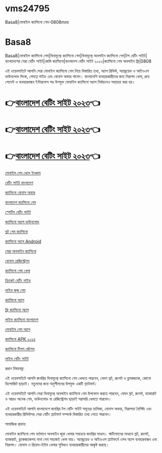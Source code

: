 # vms24795
Basa8|মোবাইল ক্যাসিনো গেম-0808mm
# Basa8

Basa8|মোবাইল ক্যাসিনো গেম|বিনামূল্যে ক্যাসিনো গেম|বিনামূল্যে অনলাইন ক্যাসিনো গেম|টপ বেটিং সাইট|বাংলাদেশের সেরা বেটিং সাইট|জেলি ক্যাসিনো|বাংলাদেশ বেটিং সাইট ২০২৩|ক্যাসিনো গেম অনলাইন ফ্রি|0808

এই ওয়েবসাইটে আপনি সেরা মোবাইল ক্যাসিনো গেম নিয়ে বিস্তারিত তথ্য, অ্যাপ রিভিউ, অ্যান্ড্রয়েড ও আইওএস ডাউনলোড লিংক, গেমপ্লে গাইড এবং বোনাস অফার পাবেন। বাংলাদেশি ব্যবহারকারীদের জন্য নিরাপদ খেলা, দ্রুত পেমেন্ট ও ব্যবহারবান্ধব ইন্টারফেস সহ উপযুক্ত মোবাইল ক্যাসিনো অ্যাপ নির্বাচনেও সহায়তা করা হয়।

# 👉<a href="https://www.ba8.co/">বাংলাদেশ বেটিং সাইট ২০২৩</a>👈

# 👉<a href="https://www.ba8.co/">বাংলাদেশ বেটিং সাইট ২০২৩</a>👈

# 👉<a href="https://www.ba8.co/">বাংলাদেশ বেটিং সাইট ২০২৩</a>👈

<a href="https://www.ba8.co/">মোবাইল গেম খেলে ইনকাম</a>

<a href="https://www.ba8.co/">বেটিং সাইট বাংলাদেশ</a>

<a href="https://www.ba8.co/">ক্যাসিনো বোনাস অফার</a>

<a href="https://www.ba8.co/">বাংলাদেশ ক্যাসিনো গেম</a>

<a href="https://www.ba8.co/">স্পোর্টস বেটিং সাইট</a>

<a href="https://www.ba8.co/">ক্যাসিনো অ্যাপ ডাউনলোড</a>

<a href="https://www.ba8.co/">স্লট গেম ক্যাসিনো</a>

<a href="https://www.ba8.co/">ক্যাসিনো অ্যাপ Android</a>

<a href="https://www.ba8.co/">সেরা অনলাইন ক্যাসিনো</a>

<a href="https://www.ba8.co/">বোনাস রেজিস্ট্রেশন</a>

<a href="https://www.ba8.co/">ক্যাসিনো গেম খেলা</a>

<a href="https://www.ba8.co/">ক্রিকেট বেটিং গাইড</a>

<a href="https://www.ba8.co/">লাইভ জুজু গেম</a>

<a href="https://www.ba8.co/">ক্যাসিনো অ্যাপ</a>

<a href="https://www.ba8.co/">ফ্রি ক্যাসিনো অ্যাপ</a>

<a href="https://www.ba8.co/">লাইভ ক্যাসিনো বাংলাদেশ</a>

<a href="https://www.ba8.co/">মোবাইল গেম অ্যাপ</a>

<a href="https://www.ba8.co/">ক্যাসিনো APK ২০২৫</a>

<a href="https://www.ba8.co/">ক্যাসিনো টিপস কৌশল</a>

<a href="https://www.ba8.co/">লাইভ বেটিং সাইট</a>

প্রধান বিষয়বস্তু:

এই ওয়েবসাইটে আপনি জনপ্রিয় বিনামূল্যে ক্যাসিনো গেম খেলতে পারবেন, যেমন স্লট, রুলেট ও ব্ল্যাকজ্যাক, কোনো ডিপোজিট ছাড়াই। নতুনদের জন্য অনুশীলনের উপযুক্ত একটি প্ল্যাটফর্ম।

এই ওয়েবসাইটে আপনি সেরা বিনামূল্যে অনলাইন ক্যাসিনো গেম উপভোগ করতে পারবেন, যেমন স্লট, রুলেট, ব্যাকারাট ও আরও অনেক গেম, ডাউনলোড বা রেজিস্ট্রেশন ছাড়াই সরাসরি খেলতে পারবেন।

এই ওয়েবসাইটে আপনি বাংলাদেশে জনপ্রিয় টপ বেটিং সাইট সমূহের তালিকা, বোনাস অফার, নিরাপত্তা বৈশিষ্ট্য এবং ব্যবহারকারীর রিভিউসহ সেরা বেটিং প্ল্যাটফর্ম সম্পর্কে বিস্তারিত তথ্য পেতে পারবেন।

সামাজিক প্রভাব:

মোবাইল ক্যাসিনো গেম বর্তমানে অনলাইন জুয়া খেলার সবচেয়ে জনপ্রিয় মাধ্যম। স্মার্টফোনের মাধ্যমে স্লট, রুলেট, ব্যাকারাট, ব্ল্যাকজ্যাকসহ নানা গেম সহজেই খেলা যায়। অ্যান্ড্রয়েড ও আইওএস প্ল্যাটফর্মে এসব অ্যাপ ব্যবহারবান্ধব এবং নিরাপদ। বোনাস ও রিয়েল-টাইম খেলার সুবিধাও ব্যবহারকারীদের আকৃষ্ট করছে।
